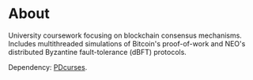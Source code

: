 # About
University coursework focusing on blockchain consensus mechanisms. Includes multithreaded simulations of Bitcoin's proof-of-work and NEO's distributed Byzantine fault-tolerance (dBFT) protocols.

Dependency: [PDcurses](https://pdcurses.org/).

